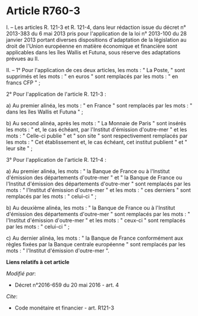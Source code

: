 # Article R760-3

I. – Les articles R. 121-3 et R. 121-4, dans leur rédaction issue du décret n° 2013-383 du 6 mai 2013 pris pour l'application
de la loi n° 2013-100 du 28 janvier 2013 portant diverses dispositions d'adaptation de la législation au droit de l'Union
européenne en matière économique et financière sont applicables dans les îles Wallis et Futuna, sous réserve des adaptations
prévues au II.

II. – 1° Pour l'application de ces deux articles, les mots : " La Poste, " sont supprimés et les mots : " en euros " sont
remplacés par les mots : " en francs CFP " ;

2° Pour l'application de l'article R. 121-3 :

a) Au premier alinéa, les mots : " en France " sont remplacés par les mots : " dans les îles Wallis et Futuna " ;

b) Au second alinéa, après les mots : " La Monnaie de Paris " sont insérés les mots : " et, le cas échéant, par l'Institut
d'émission d'outre-mer " et les mots : " Celle-ci publie " et " son site " sont respectivement remplacés par les mots : " Cet
établissement et, le cas échéant, cet institut publient " et " leur site " ;

3° Pour l'application de l'article R. 121-4 :

a) Au premier alinéa, les mots : " la Banque de France ou à l'Institut d'émission des départements d'outre-mer " et " la
Banque de France ou l'Institut d'émission des départements d'outre-mer " sont remplacés par les mots : " l'Institut
d'émission d'outre-mer " et les mots : " ces derniers " sont remplacés par les mots : " celui-ci " ;

b) Au deuxième alinéa, les mots : " la Banque de France ou à l'Institut d'émission des départements d'outre-mer " sont
remplacés par les mots : " l'Institut d'émission d'outre-mer " et les mots : " ceux-ci " sont remplacés par les mots : "
celui-ci " ;

c) Au dernier alinéa, les mots : " la Banque de France conformément aux règles fixées par la Banque centrale européenne "
sont remplacés par les mots : " l'Institut d'émission d'outre-mer ".

**Liens relatifs à cet article**

_Modifié par_:

  - Décret n°2016-659 du 20 mai 2016 - art. 4

_Cite_:

  - Code monétaire et financier - art. R121-3
